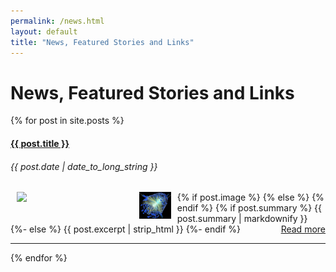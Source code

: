 ```yaml
---
permalink: /news.html
layout: default
title: "News, Featured Stories and Links"
---
```


<h1>News, Featured Stories and Links</h1>
{% for post in site.posts %}
  <div>
    <h4><a href="{{ post.url }}">{{ post.title }}</a></h4>
    <h6><i>{{ post.date | date_to_long_string }}</i></h6>
    {% if post.image %}
    <img src="{{post.image}}" style="float:left; margin-left: 10px; margin-right: 10px; width: 35%; max-width: 200px;">
    {% else %}
    <img src="/assets/images/Tprime-200pu-PhaseII-black-arctic-main-image-small.jpg" style="float:left; margin-left: 10px; margin-right: 10px; width: 10%">
    {% endif %}
    {% if post.summary %}
        {{ post.summary | markdownify }}
    {%- else %}
        {{ post.excerpt | strip_html }}
    {%- endif %}
    <div style="float: right;">
    <a href="{{post.url}}">Read more</a>
    </div>
    <div style="clear:both"></div>
  </div>
  <hr>
{% endfor %}
